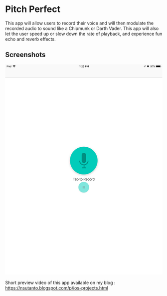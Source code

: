 # Pitch Perfect


This app will allow users to record their voice and will then modulate the recorded audio to sound like a Chipmunk or Darth Vader. This app will also let the user speed up or slow down the rate of playback, and experience fun echo and reverb effects.

## Screenshots
![alt text](https://github.com/nsutanto/ios-PitchPerfect/blob/master/ImageAndMedia/IMG_0239.PNG)

Short preview video of this app available on my blog : https://nsutanto.blogspot.com/p/ios-projects.html

